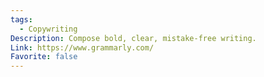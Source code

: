 ```yaml
---
tags:
  - Copywriting
Description: Compose bold, clear, mistake-free writing.
Link: https://www.grammarly.com/
Favorite: false
---
```

